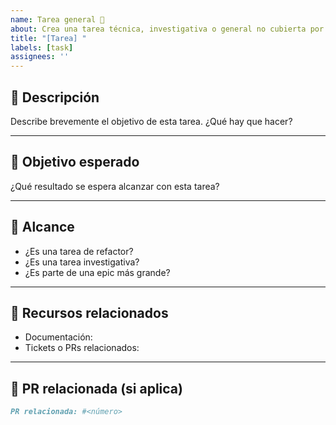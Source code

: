 ```yaml
---
name: Tarea general 📌
about: Crea una tarea técnica, investigativa o general no cubierta por otros templates
title: "[Tarea] "
labels: [task]
assignees: ''
---
```


## 📝 Descripción

Describe brevemente el objetivo de esta tarea. ¿Qué hay que hacer?

---

## 🎯 Objetivo esperado

¿Qué resultado se espera alcanzar con esta tarea?

---

## 🧩 Alcance

- ¿Es una tarea de refactor?
- ¿Es una tarea investigativa?
- ¿Es parte de una epic más grande?

---

## 📎 Recursos relacionados

- Documentación:
- Tickets o PRs relacionados:

---

## 🔗 PR relacionada (si aplica)

```markdown
PR relacionada: #<número>
